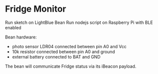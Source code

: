 # Fridge Monitor
Run sketch on LightBlue Bean
Run nodejs script on Raspberry Pi with BLE enabled

Bean hardware:
- photo sensor LDR04 connected between pin A0 and Vcc
- 10k resistor connected between pin A0 and ground
- external battery connected to BAT and GND

The bean will communicate Fridge status via its iBeacon payload.
